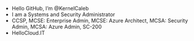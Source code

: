 - Hello GitHub, I’m @KernelCaleb
- I am a Systems and Security Administrator
- CCSP, MCSE: Enterprise Admin, MCSE: Azure Architect, MCSA: Security Admin, MCSA: Azure Admin, SC-200
- HelloCloud.IT
